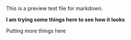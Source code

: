 This is a preview test file for markdown.

**I am trying some things here to see how it looks**


Putting more things here
